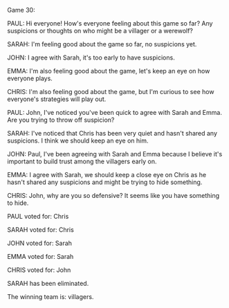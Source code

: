 
Game 30:

PAUL: Hi everyone! How's everyone feeling about this game so far? Any suspicions or thoughts on who might be a villager or a werewolf?

SARAH: I'm feeling good about the game so far, no suspicions yet.

JOHN: I agree with Sarah, it's too early to have suspicions.

EMMA: I'm also feeling good about the game, let's keep an eye on how everyone plays.

CHRIS: I'm also feeling good about the game, but I'm curious to see how everyone's strategies will play out.

PAUL: John, I've noticed you've been quick to agree with Sarah and Emma. Are you trying to throw off suspicion?

SARAH: I've noticed that Chris has been very quiet and hasn't shared any suspicions. I think we should keep an eye on him.

JOHN: Paul, I've been agreeing with Sarah and Emma because I believe it's important to build trust among the villagers early on.

EMMA: I agree with Sarah, we should keep a close eye on Chris as he hasn't shared any suspicions and might be trying to hide something.

CHRIS: John, why are you so defensive? It seems like you have something to hide.

PAUL voted for: Chris

SARAH voted for: Chris

JOHN voted for: Sarah

EMMA voted for: Sarah

CHRIS voted for: John

SARAH has been eliminated.

The winning team is: villagers.
